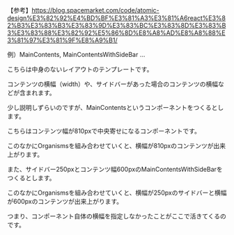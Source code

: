 【参考】https://blog.spacemarket.com/code/atomic-design%E3%82%92%E4%BD%BF%E3%81%A3%E3%81%A6react%E3%82%B3%E3%83%B3%E3%83%9D%E3%83%BC%E3%83%8D%E3%83%B3%E3%83%88%E3%82%92%E5%86%8D%E8%A8%AD%E8%A8%88%E3%81%97%E3%81%9F%E8%A9%B1/

例）MainContents, MainContentsWithSideBar …

こちらは中身のないレイアウトのテンプレートです。

コンテンツの横幅（width）や、サイドバーがあった場合のコンテンツの横幅などが含まれます。

少し説明しずらいのですが、MainContentsというコンポーネントをつくるとします。

こちらはコンテンツ幅が810pxで中央寄せになるコンポーネントです。

このなかにOrganismsを組み合わせていくと、横幅が810pxのコンテンツが出来上がります。

また、サイドバー250pxとコンテンツ幅600pxのMainContentsWithSideBarをつくるとします。

このなかにOrganismsを組み合わせていくと、横幅が250pxのサイドバーと横幅が600pxのコンテンツが出来上がります。

つまり、コンポーネント自体の横幅を指定しなかったことがここで活きてくるのです。